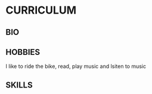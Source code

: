 # CURRICULUM

## BIO

## HOBBIES

I like to ride the bike, read, play music and lsiten to music

## SKILLS
